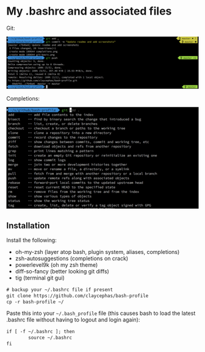 # My .bashrc and associated files


Git:

![git](git-basic.png)

Completions:

![completions](completions.png)


## Installation

Install the following:

- oh-my-zsh (layer atop bash, plugin system, aliases, completions)
- zsh-autosuggestions (completions on crack)
- powerlevel9k (oh my zsh theme)
- diff-so-fancy (better looking git diffs)
- tig (terminal git gui)

```
# backup your ~/.bashrc file if present
git clone https://github.com/claycephas/bash-profile
cp -r bash-profile ~/
```

Paste this into your `~/.bash_profile` file (this causes bash to load the latest .bashrc file without having to logout and login again):

```
if [ -f ~/.bashrc ]; then
        source ~/.bashrc
fi
```


